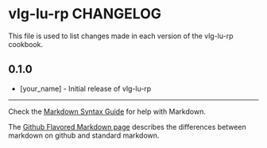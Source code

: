 vlg-lu-rp CHANGELOG
===================

This file is used to list changes made in each version of the vlg-lu-rp cookbook.

0.1.0
-----
- [your_name] - Initial release of vlg-lu-rp

- - -
Check the [Markdown Syntax Guide](http://daringfireball.net/projects/markdown/syntax) for help with Markdown.

The [Github Flavored Markdown page](http://github.github.com/github-flavored-markdown/) describes the differences between markdown on github and standard markdown.
